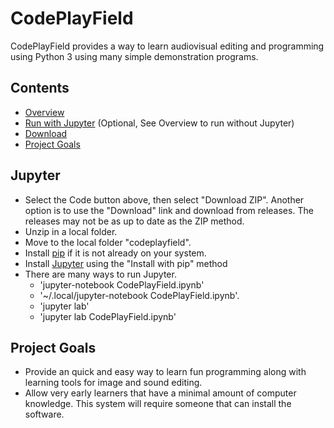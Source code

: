 
# CodePlayField

CodePlayField provides a way to learn audiovisual editing and programming using Python 3
using many simple demonstration programs.

## Contents

 - [Overview](https://animatedb.github.io/codeplayfield/docs/Overview.html)
 - [Run with Jupyter](#jupyter) (Optional, See Overview to run without Jupyter)
 - [Download](https://github.com/animatedb/codeplayfield/releases)
 - [Project Goals](#project-goals)

## Jupyter
- Select the Code button above, then select "Download ZIP". Another option is to
  use the "Download" link and download from releases. The releases may not be as
  up to date as the ZIP method.
- Unzip in a local folder.
- Move to the local folder "codeplayfield".
- Install [pip](https://pip.pypa.io/en/stable/installing/) if it is not already on your system.
- Install [Jupyter](https://jupyter.org/install) using the "Install with pip" method
- There are many ways to run Jupyter.
  - 'jupyter-notebook CodePlayField.ipynb'
  - '~/.local/jupyter-notebook CodePlayField.ipynb'.
  - 'jupyter lab'
  - 'jupyter lab CodePlayField.ipynb'

## Project Goals

- Provide an quick and easy way to learn fun programming along with learning tools
  for image and sound editing.
- Allow very early learners that have a minimal amount of computer knowledge.
  This system will require someone that can install the software.

